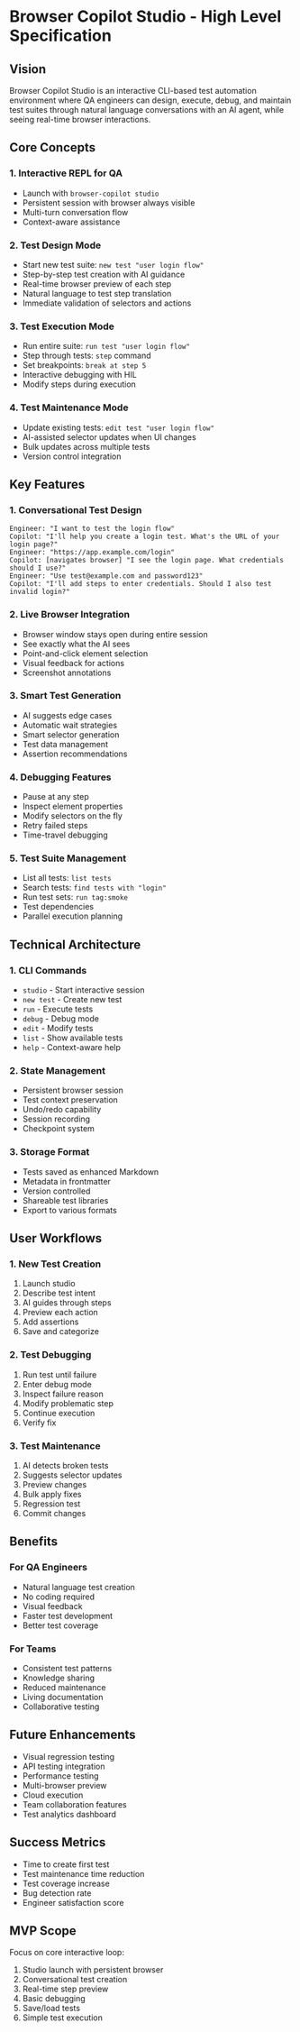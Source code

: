# Browser Copilot Studio - High Level Specification

## Vision
Browser Copilot Studio is an interactive CLI-based test automation environment where QA engineers can design, execute, debug, and maintain test suites through natural language conversations with an AI agent, while seeing real-time browser interactions.

## Core Concepts

### 1. Interactive REPL for QA
- Launch with `browser-copilot studio`
- Persistent session with browser always visible
- Multi-turn conversation flow
- Context-aware assistance

### 2. Test Design Mode
- Start new test suite: `new test "user login flow"`
- Step-by-step test creation with AI guidance
- Real-time browser preview of each step
- Natural language to test step translation
- Immediate validation of selectors and actions

### 3. Test Execution Mode
- Run entire suite: `run test "user login flow"`
- Step through tests: `step` command
- Set breakpoints: `break at step 5`
- Interactive debugging with HIL
- Modify steps during execution

### 4. Test Maintenance Mode
- Update existing tests: `edit test "user login flow"`
- AI-assisted selector updates when UI changes
- Bulk updates across multiple tests
- Version control integration

## Key Features

### 1. Conversational Test Design
```
Engineer: "I want to test the login flow"
Copilot: "I'll help you create a login test. What's the URL of your login page?"
Engineer: "https://app.example.com/login"
Copilot: [navigates browser] "I see the login page. What credentials should I use?"
Engineer: "Use test@example.com and password123"
Copilot: "I'll add steps to enter credentials. Should I also test invalid login?"
```

### 2. Live Browser Integration
- Browser window stays open during entire session
- See exactly what the AI sees
- Point-and-click element selection
- Visual feedback for actions
- Screenshot annotations

### 3. Smart Test Generation
- AI suggests edge cases
- Automatic wait strategies
- Smart selector generation
- Test data management
- Assertion recommendations

### 4. Debugging Features
- Pause at any step
- Inspect element properties
- Modify selectors on the fly
- Retry failed steps
- Time-travel debugging

### 5. Test Suite Management
- List all tests: `list tests`
- Search tests: `find tests with "login"`
- Run test sets: `run tag:smoke`
- Test dependencies
- Parallel execution planning

## Technical Architecture

### 1. CLI Commands
- `studio` - Start interactive session
- `new test` - Create new test
- `run` - Execute tests
- `debug` - Debug mode
- `edit` - Modify tests
- `list` - Show available tests
- `help` - Context-aware help

### 2. State Management
- Persistent browser session
- Test context preservation
- Undo/redo capability
- Session recording
- Checkpoint system

### 3. Storage Format
- Tests saved as enhanced Markdown
- Metadata in frontmatter
- Version controlled
- Shareable test libraries
- Export to various formats

## User Workflows

### 1. New Test Creation
1. Launch studio
2. Describe test intent
3. AI guides through steps
4. Preview each action
5. Add assertions
6. Save and categorize

### 2. Test Debugging
1. Run test until failure
2. Enter debug mode
3. Inspect failure reason
4. Modify problematic step
5. Continue execution
6. Verify fix

### 3. Test Maintenance
1. AI detects broken tests
2. Suggests selector updates
3. Preview changes
4. Bulk apply fixes
5. Regression test
6. Commit changes

## Benefits

### For QA Engineers
- Natural language test creation
- No coding required
- Visual feedback
- Faster test development
- Better test coverage

### For Teams
- Consistent test patterns
- Knowledge sharing
- Reduced maintenance
- Living documentation
- Collaborative testing

## Future Enhancements
- Visual regression testing
- API testing integration
- Performance testing
- Multi-browser preview
- Cloud execution
- Team collaboration features
- Test analytics dashboard

## Success Metrics
- Time to create first test
- Test maintenance time reduction
- Test coverage increase
- Bug detection rate
- Engineer satisfaction score

## MVP Scope
Focus on core interactive loop:
1. Studio launch with persistent browser
2. Conversational test creation
3. Real-time step preview
4. Basic debugging
5. Save/load tests
6. Simple test execution
